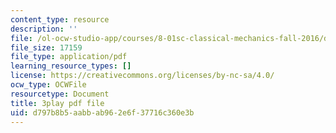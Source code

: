```yaml
---
content_type: resource
description: ''
file: /ol-ocw-studio-app/courses/8-01sc-classical-mechanics-fall-2016/d797b8b5aabbab962e6f37716c360e3b_mHVnpuhfpvI.pdf
file_size: 17159
file_type: application/pdf
learning_resource_types: []
license: https://creativecommons.org/licenses/by-nc-sa/4.0/
ocw_type: OCWFile
resourcetype: Document
title: 3play pdf file
uid: d797b8b5-aabb-ab96-2e6f-37716c360e3b
---
```

